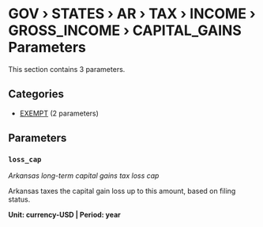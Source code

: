 # GOV › STATES › AR › TAX › INCOME › GROSS_INCOME › CAPITAL_GAINS Parameters

This section contains 3 parameters.

## Categories

- [EXEMPT](exempt/index.md) (2 parameters)

## Parameters

### `loss_cap`
*Arkansas long-term capital gains tax loss cap*

Arkansas taxes the capital gain loss up to this amount, based on filing status.

**Unit: currency-USD | Period: year**

